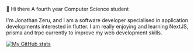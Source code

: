 👋 Hi there
A fourth year Computer Science student

I'm Jonathan Zeru, and I am a software developer specialised in application developments interested in flutter. I am really enjoying and learning NextJS, prisma and trpc currently to improve my web development skills.


[![My GitHub stats](https://github-readme-stats.vercel.app/api?username=JonathanZeru)](https://github.com/anuraghazra/github-readme-stats)
